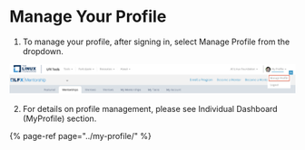 # Manage Your Profile

1. To manage your profile, after signing in, select Manage Profile from the dropdown.

![](../.gitbook/assets/manage-profile.png)

2. For details on profile management, please see Individual Dashboard \(MyProfile\) section. 

{% page-ref page="../my-profile/" %}






